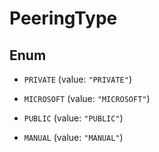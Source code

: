 

# PeeringType

## Enum


* `PRIVATE` (value: `"PRIVATE"`)

* `MICROSOFT` (value: `"MICROSOFT"`)

* `PUBLIC` (value: `"PUBLIC"`)

* `MANUAL` (value: `"MANUAL"`)



